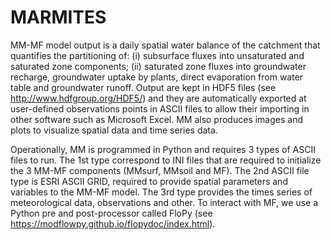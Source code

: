 # MARMITES
MM-MF model output is a daily spatial water balance of the catchment that quantifies the partitioning of: (i) subsurface fluxes into unsaturated and saturated zone components; (ii) saturated zone fluxes into groundwater recharge, groundwater uptake by plants, direct evaporation from water table and groundwater runoff. Output are kept in HDF5 files (see http://www.hdfgroup.org/HDF5/) and they are automatically exported at user-defined observations points in ASCII files to allow their importing in other software such as Microsoft Excel. MM also produces images and plots to visualize spatial data and time series data.

Operationally, MM is programmed in Python and requires 3 types of ASCII files to run. The 1st type correspond to INI files that are required to initialize the 3 MM-MF components (MMsurf, MMsoil and MF). The 2nd ASCII file type is ESRI ASCII GRID, required to provide spatial parameters and variables to the MM-MF model. The 3rd type provides the times series of meteorological data, observations and other. To interact with MF, we use a Python pre and post-processor called FloPy (see https://modflowpy.github.io/flopydoc/index.html).
